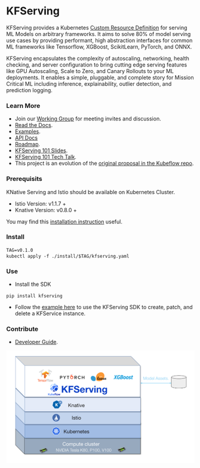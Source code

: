# KFServing
KFServing provides a Kubernetes [Custom Resource Definition](https://kubernetes.io/docs/concepts/extend-kubernetes/api-extension/custom-resources/) for serving ML Models on arbitrary frameworks. It aims to solve 80% of model serving use cases by providing performant, high abstraction interfaces for common ML frameworks like Tensorflow, XGBoost, ScikitLearn, PyTorch, and ONNX. 

KFServing encapsulates the complexity of autoscaling, networking, health checking, and server configuration to bring cutting edge serving features like GPU Autoscaling, Scale to Zero, and Canary Rollouts to your ML deployments. It enables a simple, pluggable, and complete story for Mission Critical ML including inference, explainability, outlier detection, and prediction logging.

### Learn More
* Join our [Working Group](https://groups.google.com/forum/#!forum/kfserving) for meeting invites and discussion.
* [Read the Docs](/docs).
* [Examples](./docs/samples).
* [API Docs](./docs/apis/README.md)
* [Roadmap](/ROADMAP.md).
* [KFServing 101 Slides](https://drive.google.com/file/d/16oqz6dhY5BR0u74pi9mDThU97Np__AFb/view).
* [KFServing 101 Tech Talk](https://www.youtube.com/watch?v=hGIvlFADMhU).
* This project is an evolution of the [original proposal in the Kubeflow repo](https://github.com/kubeflow/kubeflow/issues/2306). 

### Prerequisits
KNative Serving and Istio should be available on Kubernetes Cluster.
- Istio Version: v1.1.7 + 
- Knative Version: v0.8.0 +

You may find this [installation instruction](https://github.com/kubeflow/kfserving/blob/master/docs/DEVELOPER_GUIDE.md#install-knative-on-a-kubernetes-cluster) useful.

### Install ###
```
TAG=v0.1.0
kubectl apply -f ./install/$TAG/kfserving.yaml
```

### Use ###
* Install the SDK
```
pip install kfserving
```
* Follow the [example here](docs/samples/client/kfserving_sdk_sample.ipynb) to use the KFServing SDK to create, patch, and delete a KFService instance.

### Contribute
* [Developer Guide](/docs/DEVELOPER_GUIDE.md).

![KFServing](./docs/diagrams/kfserving.png)
